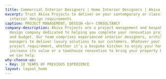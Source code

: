 ```yaml
---
title: Commercial Interior Designers | Home Interior Designers | Akiva Projects
excerpt: Trust Akiva Projects to deliver on your contemporary or classic home or commercial
  interior design requirements
caption: PROJECT MANAGEMENT, DESIGN <br> CONSULTANCY
company-description: Akiva Projects are a project management and bespoke interior
  design company dedicated to helping you complete your renovation project on time
  and budget. Our team comprises experienced interior designers, architects, and project
  managers to deliver luxury solutions to our customers. Whatever your renovation
  project requirement, whether it’s a bespoke kitchen to enjoy your home more and
  increase its value or a townhouse renovation to bring your property back to life,
  we can help.
why-choose-us:
- Key: 10 YEARS OF PREVIOUS EXPERIENCE
layout: layout_home
---
```


